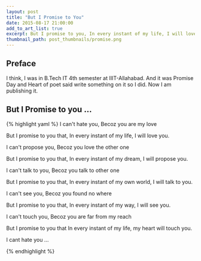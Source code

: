 ```yaml
---
layout: post
title: "But I Promise to You"
date: 2015-08-17 21:00:00
add_to_art_list: true
excerpt: But I promise to you, In every instant of my life, I will love you.
thumbnail_path: post_thumbnails/promise.png
---
```


## Preface
I think, I was in B.Tech IT 4th semester at IIIT-Allahabad. And it was Promise Day and Heart of poet said write something on it so I did. Now I am publishing it.

## But I Promise to you ...

{% highlight yaml %}
I can't hate you,
Becoz you are my love

But I promise to you that,
In every instant of my life, I will love you.
 
I can't propose you,
Becoz you love the other one
 
But I promise to you that,
In every instant of my dream, I will propose you.
 
I can't talk to you,
Becoz you talk to other one
 
But I promise to you that,
In every instant of my own world, I will talk to you.
 
I can't see you,
Becoz you found no where
 
But I promise to you that,
In every instant of my way, I will see you.
 
I can't touch you,
Becoz you are far from my reach
 
But I promise to you that
In every instant of my life, my heart will touch you.
 
I cant hate you ... 

{% endhighlight %}
